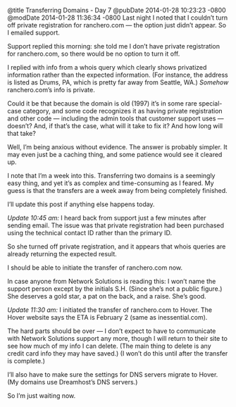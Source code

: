 @title Transferring Domains - Day 7
@pubDate 2014-01-28 10:23:23 -0800
@modDate 2014-01-28 11:36:34 -0800
Last night I noted that I couldn’t turn off private registration for ranchero.com — the option just didn’t appear. So I emailed support.

Support replied this morning: she told me I don’t have private registration for ranchero.com, so there would be no option to turn it off.

I replied with info from a whois query which clearly shows privatized information rather than the expected information. (For instance, the address is listed as Drums, PA, which is pretty far away from Seattle, WA.) <em>Somehow</em> ranchero.com’s info is private.

Could it be that because the domain is old (1997) it’s in some rare special-case category, and some code recognizes it as having private registration and other code — including the admin tools that customer support uses — doesn’t? And, if that’s the case, what will it take to fix it? And how long will that take?

Well, I’m being anxious without evidence. The answer is probably simpler. It may even just be a caching thing, and some patience would see it cleared up.

I note that I’m a week into this. Transferring two domains is a seemingly easy thing, and yet it’s as complex and time-consuming as I feared. My guess is that the transfers are a week away from being completely finished.

I’ll update this post if anything else happens today.

<i>Update 10:45 am:</i> I heard back from support just a few minutes after sending email. The issue was that private registration had been purchased using the technical contact ID rather than the primary ID.

So she turned off private registration, and it appears that whois queries are already returning the expected result.

I should be able to initiate the transfer of ranchero.com now.

In case anyone from Network Solutions is reading this: I won’t name the support person except by the initials S.H. (Since she’s not a public figure.) She deserves a gold star, a pat on the back, and a raise. She’s good.

<i>Update 11:30 am:</i> I initiated the transfer of ranchero.com to Hover. The Hover website says the ETA is February 2 (same as inessential.com).

The hard parts should be over — I don’t expect to have to communicate with Network Solutions support any more, though I will return to their site to see how much of my info I can delete. (The main thing to delete is any credit card info they may have saved.) (I won’t do this until after the transfer is complete.)

I’ll also have to make sure the settings for DNS servers migrate to Hover. (My domains use Dreamhost’s DNS servers.)

So I’m just waiting now.

